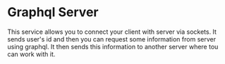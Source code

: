 # Graphql Server #
This service allows you to connect your client with server via sockets. It sends user's id and then you can request some information from server using graphql. It then sends this information to another server where tou can work with it.
